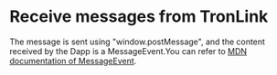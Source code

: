 # Receive messages from TronLink

The message is sent using "window.postMessage", and the content received by the Dapp is a MessageEvent.You can refer to [MDN documentation of MessageEvent](https://developer.mozilla.org/en-US/docs/Web/API/MessageEvent).
